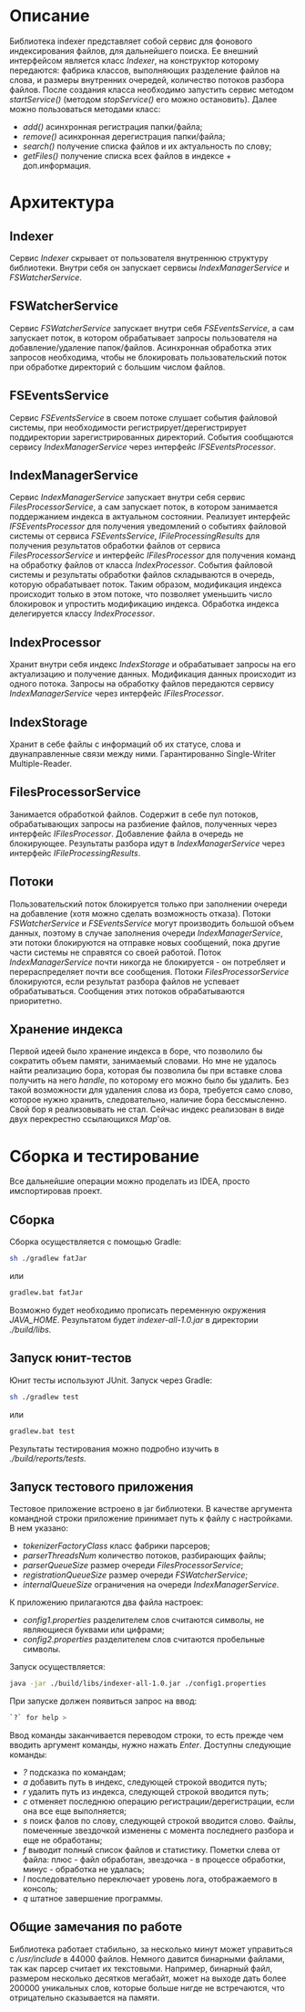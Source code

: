 # Описание
Библиотека indexer представляет собой сервис для фонового
индексирования файлов, для дальнейшего поиска. Ее внешний
интерфейсом является класс *Indexer*, на конструктор которому
передаются: фабрика классов, выполняющих разделение файлов
на слова, и размеры внутренних очередей, количество потоков
разбора файлов. После создания класса необходимо запустить
сервис методом *startService()* (методом *stopService()* его
можно остановить). Далее можно пользоваться методами класс:
 - *add()* асинхронная регистрация папки/файла;
 - *remove()* асинхронная дерегистрация папки/файла;
 - *search()* получение списка файлов и их актуальность по слову;
 - *getFiles()* получение списка всех файлов в индексе + доп.информация.

# Архитектура

## Indexer
Сервис *Indexer* скрывает от пользователя внутреннюю структуру
библиотеки. Внутри себя он запускает сервисы *IndexManagerService*
и *FSWatcherService*.

## FSWatcherService
Сервис *FSWatcherService* запускает внутри себя *FSEventsService*,
а сам запускает поток, в котором обрабатывает запросы пользователя на
добавление/удаление папок/файлов. Асинхронная обработка этих запросов
необходима, чтобы не блокировать пользовательский поток при обработке
директорий с большим числом файлов.

## FSEventsService
Сервис *FSEventsService* в своем потоке слушает события файловой системы,
при необходимости регистрирует/дерегистрирует поддиректории зарегистрированных
директорий. События сообщаются сервису *IndexManagerService* через
интерфейс *IFSEventsProcessor*.

## IndexManagerService
Сервис *IndexManagerService* запускает внутри себя сервис *FilesProcessorService*,
а сам запускает поток, в котором занимается поддержанием индекса в актуальном
состоянии. Реализует интерфейс *IFSEventsProcessor* для получения уведомлений
о событиях файловой системы от сервиса *FSEventsService*, *IFileProcessingResults*
для получения результатов обработки файлов от сервиса *FilesProcessorService* и
интерфейс *IFilesProcessor* для получения команд на обработку файлов от класса
*IndexProcessor*. События файловой системы и результаты обработки файлов
складываются в очередь, которую обрабатывает поток. Таким образом, модификация
индекса происходит только в этом потоке, что позволяет уменьшить число блокировок
и упростить модификацию индекса. Обработка индекса делегируется классу *IndexProcessor*.

## IndexProcessor
Хранит внутри себя индекс *IndexStorage* и обрабатывает запросы на его
актуализацию и получение данных. Модификация данных происходит из одного потока.
Запросы на обработку файлов передаются сервису *IndexManagerService* через
интерфейс *IFilesProcessor*.

## IndexStorage
Хранит в себе файлы с информаций об их статусе, слова и двунаправленные
связи между ними. Гарантированно Single-Writer Multiple-Reader.

## FilesProcessorService
Занимается обработкой файлов. Содержит в себе пул потоков, обрабатывающих
запросы на разбиение файлов, полученных через интерфейс *IFilesProcessor*. Добавление
файла в очередь не блокирующее. Результаты разбора идут в *IndexManagerService* через
интерфейс *IFileProcessingResults*.

## Потоки
Пользовательский поток блокируется только при заполнении очереди на добавление
(хотя можно сделать возможность отказа). Потоки *FSWatcherService* и *FSEventsService*
могут производить большой объем данных, поэтому в случае заполнения очереди
*IndexManagerService*, эти потоки блокируются на отправке новых сообщений,
пока другие части системы не справятся со своей работой. Поток *IndexManagerService*
почти никогда не блокируется - он потребляет и перераспределяет почти все сообщения.
Потоки *FilesProcessorService* блокируются, если результат разбора файлов не
успевает обрабатываться. Сообщения этих потоков обрабатываются приоритетно.

## Хранение индекса
Первой идеей было хранение индекса в боре, что позволило бы сократить объем памяти,
занимаемый словами. Но мне не удалось найти реализацию бора, которая бы позволила
бы при вставке слова получить на него *handle*, по которому его можно было бы удалить.
Без такой возможности для удаления слова из бора, требуется само слово, которое нужно
хранить, следовательно, наличие бора бессмысленно. Свой бор я реализовывать не стал.
Сейчас индекс реализован в виде двух перекрестно ссылающихся *Map*'ов.

# Сборка и тестирование
Все дальнейшие операции можно проделать из IDEA, просто имспортировав проект.

## Сборка
Сборка осуществляется с помощью Gradle:
```sh
sh ./gradlew fatJar
```
или
```cmd
gradlew.bat fatJar
```
Возможно будет необходимо прописать переменную окружения *JAVA_HOME*.
Результатом будет *indexer-all-1.0.jar* в директории *./build/libs*.

## Запуск юнит-тестов
Юнит тесты используют JUnit. Запуск через Gradle:
```sh
sh ./gradlew test
```
или
```cmd
gradlew.bat test
```
Результаты тестирования можно подробно изучить в *./build/reports/tests*.

## Запуск тестового приложения
Тестовое приложение встроено в jar библиотеки. В качестве аргумента командной
строки приложение принимает путь к файлу с настройками. В нем указано:
 - *tokenizerFactoryClass* класс фабрики парсеров;
 - *parserThreadsNum* количество потоков, разбирающих файлы;
 - *parserQueueSize* размер очереди *FilesProcessorService*;
 - *registrationQueueSize* размер очереди *FSWatcherService*;
 - *internalQueueSize* ограничения на очереди *IndexManagerService*.

К приложению прилагаются два файла настроек:
 - *config1.properties* разделителем слов считаются символы, не являющиеся буквами или цифрами;
 - *config2.properties* разделителем слов считаются пробельные символы.

Запуск осуществляется:
```sh
java -jar ./build/libs/indexer-all-1.0.jar ./config1.properties
```

При запуске должен появиться запрос на ввод:
```sh
`?` for help >
```

Ввод команды заканчивается переводом строки, то есть прежде чем вводить аргумент
команды, нужно нажать *Enter*. Доступны следующие команды:
 - *?* подсказка по командам;
 - *a* добавить путь в индекс, следующей строкой вводится путь;
 - *r* удалить путь из индекса, следующей строкой вводится путь;
 - *c* отменяет последнюю операцию регистрации/дерегистрации, если она все еще выполняется;
 - *s* поиск фалов по слову, следующей строкой вводится слово. Файлы, помеченные
 звездочкой изменены с момента последнего разбора и еще не обработаны;
 - *f* выводит полный список файлов и статистику. Пометки слева от файла: плюс -
 файл обработан, звездочка - в процессе обработки, минус - обработка не удалась;
 - *l* последовательно переключает уровень лога, отображаемого в консоль;
 - *q* штатное завершение программы.

## Общие замечания по работе
Библиотека работает стабильно, за несколько минут может управиться с */usr/include* в 44000
файлов. Немного давится бинарными файлами, так как парсер считает их текстовыми. Например,
бинарный файл, размером несколько десятков мегабайт, может на выходе дать более 200000 уникальных
слов, которые больше нигде не встречаются, что отрицательно сказывается на памяти.